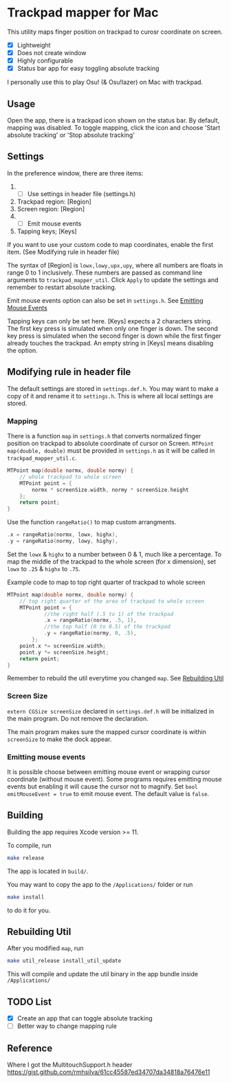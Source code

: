 # Trackpad mapper for Mac

This utility maps finger position on trackpad to curosr coordinate on screen.

- [x] Lightweight
- [x] Does not create window
- [x] Highly configurable
- [x] Status bar app for easy toggling absolute tracking

I personally use this to play Osu! (& Osu!lazer) on Mac with trackpad.

## Usage

Open the app, there is a trackpad icon shown on the status bar. By default,
mapping was disabled. To toggle mapping, click the icon and choose 'Start
absolute tracking' or 'Stop absolute tracking'

## Settings

In the preference window, there are three items:

1. - [ ] Use settings in header file (settings.h)
2. Trackpad region: [Region]
3. Screen region: [Region]
4. - [ ] Emit mouse events
5. Tapping keys; [Keys]

If you want to use your custom code to map coordinates, enable the first item.
(See Modifying rule in header file)

The syntax of [Region] is `lowx,lowy,upx,upy`, where all numbers are floats in
range 0 to 1 inclusively. These numbers are passed as command line arguments to
`trackpad_mapper_util`. Click `Apply` to update the settings and remember to
restart absolute tracking.

Emit mouse events option can also be set in `settings.h`. See
[Emitting Mouse Events](#emitting-mouse-events)

Tapping keys can only be set here. [Keys] expects a 2 characters string. The
first key press is simulated when only one finger is down. The second key press
is simulated when the second finger is down while the first finger already touches
the trackpad. An empty string in [Keys] means disabling the option.

## Modifying rule in header file

The default settings are stored in `settings.def.h`. You may want to make a
copy of it and rename it to `settings.h`. This is where all local settings are
stored.

### Mapping

There is a function `map` in `settings.h` that converts normalized finger
position on trackpad to absolute coordinate of cursor on Screen.
`MTPoint map(double, double)` must be provided in `settings.h` as it will be
called in `trackpad_mapper_util.c`.

```C
MTPoint map(double normx, double normy) {
    // whole trackpad to whole screen
    MTPoint point = {
        normx * screenSize.width, normy * screenSize.height
    };
    return point;
}
```

Use the function `rangeRatio()` to map custom arrangments.

```C
.x = rangeRatio(normx, lowx, highx),
.y = rangeRatio(normy, lowy, highy),
```

Set the `lowx` & `highx` to a number between 0 & 1, much like a percentage. To map the middle of the trackpad to the whole screen (for x dimension), set `lowx` to `.25` & `highx` to `.75`.  

Example code to map to top right quarter of trackpad to whole screen

```C
MTPoint map(double normx, double normy) {
    // top right quarter of the area of trackpad to whole screen
    MTPoint point = {
            //the right half (.5 to 1) of the trackpad
            .x = rangeRatio(normx, .5, 1),
            //the top half (0 to 0.5) of the trackpad
            .y = rangeRatio(normy, 0, .5),
        };
    point.x *= screenSize.width;
    point.y *= screenSize.height;
    return point;
}
```

Remember to rebuild the util everytime you changed `map`. See [Rebuilding Util](#rebuilding-util)

### Screen Size

`extern CGSize screenSize` declared in `settings.def.h` will be initialized in
the main program. Do not remove the declaration.

The main program makes sure the mapped cursor coordinate is within `screenSize`
to make the dock appear.

### Emitting mouse events

It is possible choose between emitting mouse event or wrapping cursor coordinate
(without mouse event). Some programs requires emitting mouse events but enabling
it will cause the cursor not to magnify. Set `bool emitMouseEvent = true` to
emit mouse event. The default value is `false`.

## Building

Building the app requires Xcode version >= 11.

To compile, run
```sh
make release
```

The app is located in `build/`.

You may want to copy the app to the `/Applications/` folder or run
```sh
make install
```
to do it for you.

## Rebuilding Util

After you modified `map`, run
```sh
make util_release install_util_update
```
This will compile and update the util binary in the app bundle inside `/Applications/`

## TODO List

- [x] Create an app that can toggle absolute tracking
- [ ] Better way to change mapping rule

## Reference
Where I got the MultitouchSupport.h header
https://gist.github.com/rmhsilva/61cc45587ed34707da34818a76476e11
